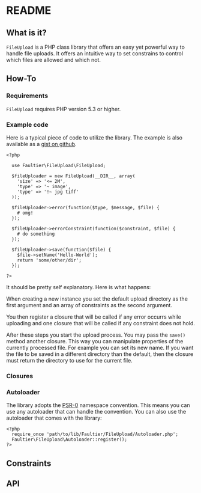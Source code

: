 # README

## What is it?

`FileUpload` is a PHP class library that offers an easy yet powerful way to handle file uploads.
It offers an intuitive way to set constrains to control which files are allowed and which not.

## How-To

### Requirements

`FileUpload` requires PHP version 5.3 or higher.

### Example code

Here is a typical piece of code to utilize the library.
The example is also available as a [gist on github][1].

    <?php

      use Faultier\FileUpload\FileUpload;

      $fileUploader = new FileUpload(__DIR__, array(
        'size' => '<= 2M',
        'type' => '~ image',
        'type' => '!~ jpg tiff'
      ));

      $fileUploader->error(function($type, $message, $file) {
        # omg!
      });

      $fileUploader->errorConstraint(function($constraint, $file) {
        # do something
      });

      $fileUploader->save(function($file) {
        $file->setName('Hello-World');
        return 'some/other/dir';
      });

    ?>
    
It should be pretty self explanatory. Here is what happens:
    
When creating a new instance you set the default upload directory as the first argument and an array of constraints as the second argument.

You then register a closure that will be called if any error occurrs while uploading and one closure that will be called if any constraint does not hold.

After these steps you start the upload process. You may pass the `save()` method another closure. This way you can manipulate properties of the currently processed file. For example you can set its new name.
If you want the file to be saved in a different directory than the default, then the closure must return the directory to use for the current file.

### Closures

### Autoloader

The library adopts the [PSR-0][2] namespace convention.
This means you can use any autoloader that can handle the convention.
You can also use the autoloader that comes with the library:

    <?php
      require_once 'path/to/lib/Faultier/FileUpload/Autoloader.php';
      Faultier\FileUpload\Autoloader::register();
    ?>

## Constraints

## API

[1]: https://gist.github.com/1258900
[2]: https://gist.github.com/1234504